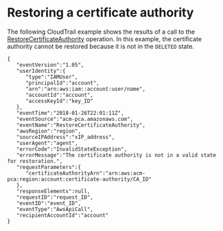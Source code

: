 # Restoring a certificate authority<a name="CT-RestoreCA"></a>

The following CloudTrail example shows the results of a call to the [RestoreCertificateAuthority](https://docs.aws.amazon.com/privateca/latest/APIReference/API_RestoreCertificateAuthority.html) operation\. In this example, the certificate authority cannot be restored because it is not in the `DELETED` state\. 

```
{
   "eventVersion":"1.05",
   "userIdentity":{
      "type":"IAMUser",
      "principalId":"account",
      "arn":"arn:aws:iam::account:user/name",
      "accountId":"account",
      "accessKeyId":"key_ID"
   },
   "eventTime":"2018-01-26T22:01:11Z",
   "eventSource":"acm-pca.amazonaws.com",
   "eventName":"RestoreCertificateAuthority",
   "awsRegion":"region",
   "sourceIPAddress":"xIP_address",
   "userAgent":"agent",
   "errorCode":"InvalidStateException",
   "errorMessage":"The certificate authority is not in a valid state for restoration.",
   "requestParameters":{
      "certificateAuthorityArn":"arn:aws:acm-pca:region:account:certificate-authority/CA_ID"
   },
   "responseElements":null,
   "requestID":"request_ID",
   "eventID":"event_ID",
   "eventType":"AwsApiCall",
   "recipientAccountId":"account"
}
```